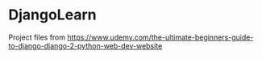 # DjangoLearn
Project files from https://www.udemy.com/the-ultimate-beginners-guide-to-django-django-2-python-web-dev-website
